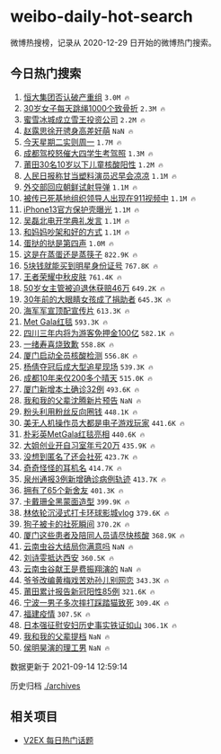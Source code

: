 # weibo-daily-hot-search

微博热搜榜，记录从 2020-12-29 日开始的微博热门搜索。

## 今日热门搜索

<!-- BEGIN -->

1. [恒大集团否认破产重组](https://s.weibo.com/weibo?q=%23%E6%81%92%E5%A4%A7%E9%9B%86%E5%9B%A2%E5%90%A6%E8%AE%A4%E7%A0%B4%E4%BA%A7%E9%87%8D%E7%BB%84%23&Refer=top) `3.0M 🔥`
1. [30岁女子每天跳绳1000个致骨折](https://s.weibo.com/weibo?q=%2330%E5%B2%81%E5%A5%B3%E5%AD%90%E6%AF%8F%E5%A4%A9%E8%B7%B3%E7%BB%B31000%E4%B8%AA%E8%87%B4%E9%AA%A8%E6%8A%98%23&Refer=top) `2.3M 🔥`
1. [蜜雪冰城成立雪王投资公司](https://s.weibo.com/weibo?q=%23%E8%9C%9C%E9%9B%AA%E5%86%B0%E5%9F%8E%E6%88%90%E7%AB%8B%E9%9B%AA%E7%8E%8B%E6%8A%95%E8%B5%84%E5%85%AC%E5%8F%B8%23&Refer=top) `2.2M 🔥`
1. [赵露思徐开骋身高差好萌](https://s.weibo.com/weibo?q=%23%E8%B5%B5%E9%9C%B2%E6%80%9D%E5%BE%90%E5%BC%80%E9%AA%8B%E8%BA%AB%E9%AB%98%E5%B7%AE%E5%A5%BD%E8%90%8C%23&Refer=top) `NaN 🔥`
1. [今天星期二实则周一](https://s.weibo.com/weibo?q=%23%E4%BB%8A%E5%A4%A9%E6%98%9F%E6%9C%9F%E4%BA%8C%E5%AE%9E%E5%88%99%E5%91%A8%E4%B8%80%23&Refer=top) `1.7M 🔥`
1. [成都驾校怒催大四学生考驾照](https://s.weibo.com/weibo?q=%23%E6%88%90%E9%83%BD%E9%A9%BE%E6%A0%A1%E6%80%92%E5%82%AC%E5%A4%A7%E5%9B%9B%E5%AD%A6%E7%94%9F%E8%80%83%E9%A9%BE%E7%85%A7%23&Refer=top) `1.3M 🔥`
1. [莆田30名10岁以下儿童核酸阳性](https://s.weibo.com/weibo?q=%23%E8%8E%86%E7%94%B030%E5%90%8D10%E5%B2%81%E4%BB%A5%E4%B8%8B%E5%84%BF%E7%AB%A5%E6%A0%B8%E9%85%B8%E9%98%B3%E6%80%A7%23&Refer=top) `1.2M 🔥`
1. [人民日报称甘当塑料演员迟早会凉凉](https://s.weibo.com/weibo?q=%23%E4%BA%BA%E6%B0%91%E6%97%A5%E6%8A%A5%E7%A7%B0%E7%94%98%E5%BD%93%E5%A1%91%E6%96%99%E6%BC%94%E5%91%98%E8%BF%9F%E6%97%A9%E4%BC%9A%E5%87%89%E5%87%89%23&Refer=top) `1.1M 🔥`
1. [外交部回应朝鲜试射导弹](https://s.weibo.com/weibo?q=%E5%A4%96%E4%BA%A4%E9%83%A8%E5%9B%9E%E5%BA%94%E6%9C%9D%E9%B2%9C%E8%AF%95%E5%B0%84%E5%AF%BC%E5%BC%B9&Refer=top) `1.1M 🔥`
1. [被传已死基地组织领导人出现在911视频中](https://s.weibo.com/weibo?q=%23%E8%A2%AB%E4%BC%A0%E5%B7%B2%E6%AD%BB%E5%9F%BA%E5%9C%B0%E7%BB%84%E7%BB%87%E9%A2%86%E5%AF%BC%E4%BA%BA%E5%87%BA%E7%8E%B0%E5%9C%A8911%E8%A7%86%E9%A2%91%E4%B8%AD%23&Refer=top) `1.1M 🔥`
1. [iPhone13官方保护壳曝光](https://s.weibo.com/weibo?q=%23iPhone13%E5%AE%98%E6%96%B9%E4%BF%9D%E6%8A%A4%E5%A3%B3%E6%9B%9D%E5%85%89%23&Refer=top) `1.1M 🔥`
1. [吴磊北电开学典礼发言](https://s.weibo.com/weibo?q=%23%E5%90%B4%E7%A3%8A%E5%8C%97%E7%94%B5%E5%BC%80%E5%AD%A6%E5%85%B8%E7%A4%BC%E5%8F%91%E8%A8%80%23&Refer=top) `1.1M 🔥`
1. [和妈妈吵架和好的方式](https://s.weibo.com/weibo?q=%23%E5%92%8C%E5%A6%88%E5%A6%88%E5%90%B5%E6%9E%B6%E5%92%8C%E5%A5%BD%E7%9A%84%E6%96%B9%E5%BC%8F%23&Refer=top) `1.1M 🔥`
1. [蛋挞的挞是第四声](https://s.weibo.com/weibo?q=%23%E8%9B%8B%E6%8C%9E%E7%9A%84%E6%8C%9E%E6%98%AF%E7%AC%AC%E5%9B%9B%E5%A3%B0%23&Refer=top) `1.0M 🔥`
1. [这是在蒸蛋还是蒸筷子](https://s.weibo.com/weibo?q=%23%E8%BF%99%E6%98%AF%E5%9C%A8%E8%92%B8%E8%9B%8B%E8%BF%98%E6%98%AF%E8%92%B8%E7%AD%B7%E5%AD%90%23&Refer=top) `822.9K 🔥`
1. [5块钱就能买到明星身份证号](https://s.weibo.com/weibo?q=%235%E5%9D%97%E9%92%B1%E5%B0%B1%E8%83%BD%E4%B9%B0%E5%88%B0%E6%98%8E%E6%98%9F%E8%BA%AB%E4%BB%BD%E8%AF%81%E5%8F%B7%23&Refer=top) `767.8K 🔥`
1. [王者荣耀中秋皮肤](https://s.weibo.com/weibo?q=%23%E7%8E%8B%E8%80%85%E8%8D%A3%E8%80%80%E4%B8%AD%E7%A7%8B%E7%9A%AE%E8%82%A4%23&Refer=top) `761.4K 🔥`
1. [50岁女主管被迫退休获赔46万](https://s.weibo.com/weibo?q=%2350%E5%B2%81%E5%A5%B3%E4%B8%BB%E7%AE%A1%E8%A2%AB%E8%BF%AB%E9%80%80%E4%BC%91%E8%8E%B7%E8%B5%9446%E4%B8%87%23&Refer=top) `649.2K 🔥`
1. [30年前的大眼睛女孩成了捐助者](https://s.weibo.com/weibo?q=%2330%E5%B9%B4%E5%89%8D%E7%9A%84%E5%A4%A7%E7%9C%BC%E7%9D%9B%E5%A5%B3%E5%AD%A9%E6%88%90%E4%BA%86%E6%8D%90%E5%8A%A9%E8%80%85%23&Refer=top) `645.3K 🔥`
1. [海军军宣顶配宣传片](https://s.weibo.com/weibo?q=%23%E6%B5%B7%E5%86%9B%E5%86%9B%E5%AE%A3%E9%A1%B6%E9%85%8D%E5%AE%A3%E4%BC%A0%E7%89%87%23&Refer=top) `613.3K 🔥`
1. [Met Gala红毯](https://s.weibo.com/weibo?q=Met%20Gala%E7%BA%A2%E6%AF%AF&Refer=top) `593.3K 🔥`
1. [四川三年内将为游客免押金100亿](https://s.weibo.com/weibo?q=%23%E5%9B%9B%E5%B7%9D%E4%B8%89%E5%B9%B4%E5%86%85%E5%B0%86%E4%B8%BA%E6%B8%B8%E5%AE%A2%E5%85%8D%E6%8A%BC%E9%87%91100%E4%BA%BF%23&Refer=top) `582.1K 🔥`
1. [一绪寿喜烧致歉](https://s.weibo.com/weibo?q=%23%E4%B8%80%E7%BB%AA%E5%AF%BF%E5%96%9C%E7%83%A7%E8%87%B4%E6%AD%89%23&Refer=top) `558.8K 🔥`
1. [厦门启动全员核酸检测](https://s.weibo.com/weibo?q=%E5%8E%A6%E9%97%A8%E5%90%AF%E5%8A%A8%E5%85%A8%E5%91%98%E6%A0%B8%E9%85%B8%E6%A3%80%E6%B5%8B&Refer=top) `556.8K 🔥`
1. [杨倩夺冠后成大型追星现场](https://s.weibo.com/weibo?q=%23%E6%9D%A8%E5%80%A9%E5%A4%BA%E5%86%A0%E5%90%8E%E6%88%90%E5%A4%A7%E5%9E%8B%E8%BF%BD%E6%98%9F%E7%8E%B0%E5%9C%BA%23&Refer=top) `539.3K 🔥`
1. [成都10年来仅200多个晴天](https://s.weibo.com/weibo?q=%23%E6%88%90%E9%83%BD10%E5%B9%B4%E6%9D%A5%E4%BB%85200%E5%A4%9A%E4%B8%AA%E6%99%B4%E5%A4%A9%23&Refer=top) `515.0K 🔥`
1. [厦门新增本土确诊32例](https://s.weibo.com/weibo?q=%23%E5%8E%A6%E9%97%A8%E6%96%B0%E5%A2%9E%E6%9C%AC%E5%9C%9F%E7%A1%AE%E8%AF%8A32%E4%BE%8B%23&Refer=top) `493.6K 🔥`
1. [我和我的父辈沈腾新片预告](https://s.weibo.com/weibo?q=%23%E6%88%91%E5%92%8C%E6%88%91%E7%9A%84%E7%88%B6%E8%BE%88%E6%B2%88%E8%85%BE%E6%96%B0%E7%89%87%E9%A2%84%E5%91%8A%23&Refer=top) `NaN 🔥`
1. [粉头利用粉丝反向圈钱](https://s.weibo.com/weibo?q=%23%E7%B2%89%E5%A4%B4%E5%88%A9%E7%94%A8%E7%B2%89%E4%B8%9D%E5%8F%8D%E5%90%91%E5%9C%88%E9%92%B1%23&Refer=top) `448.1K 🔥`
1. [美无人机操作员大都是电子游戏玩家](https://s.weibo.com/weibo?q=%23%E7%BE%8E%E6%97%A0%E4%BA%BA%E6%9C%BA%E6%93%8D%E4%BD%9C%E5%91%98%E5%A4%A7%E9%83%BD%E6%98%AF%E7%94%B5%E5%AD%90%E6%B8%B8%E6%88%8F%E7%8E%A9%E5%AE%B6%23&Refer=top) `441.6K 🔥`
1. [朴彩英MetGala红毯亮相](https://s.weibo.com/weibo?q=%23%E6%9C%B4%E5%BD%A9%E8%8B%B1MetGala%E7%BA%A2%E6%AF%AF%E4%BA%AE%E7%9B%B8%23&Refer=top) `440.6K 🔥`
1. [大姐创业开自习室年亏20万](https://s.weibo.com/weibo?q=%23%E5%A4%A7%E5%A7%90%E5%88%9B%E4%B8%9A%E5%BC%80%E8%87%AA%E4%B9%A0%E5%AE%A4%E5%B9%B4%E4%BA%8F20%E4%B8%87%23&Refer=top) `435.9K 🔥`
1. [没想到匿名了还会社死](https://s.weibo.com/weibo?q=%23%E6%B2%A1%E6%83%B3%E5%88%B0%E5%8C%BF%E5%90%8D%E4%BA%86%E8%BF%98%E4%BC%9A%E7%A4%BE%E6%AD%BB%23&Refer=top) `423.7K 🔥`
1. [奇奇怪怪的耳机名](https://s.weibo.com/weibo?q=%23%E5%A5%87%E5%A5%87%E6%80%AA%E6%80%AA%E7%9A%84%E8%80%B3%E6%9C%BA%E5%90%8D%23&Refer=top) `414.7K 🔥`
1. [泉州通报3例新增确诊病例轨迹](https://s.weibo.com/weibo?q=%23%E6%B3%89%E5%B7%9E%E9%80%9A%E6%8A%A53%E4%BE%8B%E6%96%B0%E5%A2%9E%E7%A1%AE%E8%AF%8A%E7%97%85%E4%BE%8B%E8%BD%A8%E8%BF%B9%23&Refer=top) `413.7K 🔥`
1. [拥有了65个新舍友](https://s.weibo.com/weibo?q=%23%E6%8B%A5%E6%9C%89%E4%BA%8665%E4%B8%AA%E6%96%B0%E8%88%8D%E5%8F%8B%23&Refer=top) `401.3K 🔥`
1. [卡戴珊全黑蒙面造型](https://s.weibo.com/weibo?q=%23%E5%8D%A1%E6%88%B4%E7%8F%8A%E5%85%A8%E9%BB%91%E8%92%99%E9%9D%A2%E9%80%A0%E5%9E%8B%23&Refer=top) `399.9K 🔥`
1. [林依轮沉浸式打卡环球影城vlog](https://s.weibo.com/weibo?q=%23%E6%9E%97%E4%BE%9D%E8%BD%AE%E6%B2%89%E6%B5%B8%E5%BC%8F%E6%89%93%E5%8D%A1%E7%8E%AF%E7%90%83%E5%BD%B1%E5%9F%8Evlog%23&Refer=top) `379.6K 🔥`
1. [狗子被卡的社死瞬间](https://s.weibo.com/weibo?q=%23%E7%8B%97%E5%AD%90%E8%A2%AB%E5%8D%A1%E7%9A%84%E7%A4%BE%E6%AD%BB%E7%9E%AC%E9%97%B4%23&Refer=top) `370.2K 🔥`
1. [厦门这些患者及陪同人员请尽快核酸](https://s.weibo.com/weibo?q=%23%E5%8E%A6%E9%97%A8%E8%BF%99%E4%BA%9B%E6%82%A3%E8%80%85%E5%8F%8A%E9%99%AA%E5%90%8C%E4%BA%BA%E5%91%98%E8%AF%B7%E5%B0%BD%E5%BF%AB%E6%A0%B8%E9%85%B8%23&Refer=top) `368.9K 🔥`
1. [云南虫谷大结局你满意吗](https://s.weibo.com/weibo?q=%23%E4%BA%91%E5%8D%97%E8%99%AB%E8%B0%B7%E5%A4%A7%E7%BB%93%E5%B1%80%E4%BD%A0%E6%BB%A1%E6%84%8F%E5%90%97%23&Refer=top) `NaN 🔥`
1. [刘诗雯抵达西安](https://s.weibo.com/weibo?q=%23%E5%88%98%E8%AF%97%E9%9B%AF%E6%8A%B5%E8%BE%BE%E8%A5%BF%E5%AE%89%23&Refer=top) `360.5K 🔥`
1. [云南虫谷献王是费振翔演的](https://s.weibo.com/weibo?q=%23%E4%BA%91%E5%8D%97%E8%99%AB%E8%B0%B7%E7%8C%AE%E7%8E%8B%E6%98%AF%E8%B4%B9%E6%8C%AF%E7%BF%94%E6%BC%94%E7%9A%84%23&Refer=top) `NaN 🔥`
1. [爷爷改编黄梅戏苦劝孙儿别网恋](https://s.weibo.com/weibo?q=%23%E7%88%B7%E7%88%B7%E6%94%B9%E7%BC%96%E9%BB%84%E6%A2%85%E6%88%8F%E8%8B%A6%E5%8A%9D%E5%AD%99%E5%84%BF%E5%88%AB%E7%BD%91%E6%81%8B%23&Refer=top) `343.3K 🔥`
1. [莆田累计报告新冠阳性85例](https://s.weibo.com/weibo?q=%23%E8%8E%86%E7%94%B0%E7%B4%AF%E8%AE%A1%E6%8A%A5%E5%91%8A%E6%96%B0%E5%86%A0%E9%98%B3%E6%80%A785%E4%BE%8B%23&Refer=top) `321.6K 🔥`
1. [宁波一男子多次摔打踩踏猫致死](https://s.weibo.com/weibo?q=%23%E5%AE%81%E6%B3%A2%E4%B8%80%E7%94%B7%E5%AD%90%E5%A4%9A%E6%AC%A1%E6%91%94%E6%89%93%E8%B8%A9%E8%B8%8F%E7%8C%AB%E8%87%B4%E6%AD%BB%23&Refer=top) `309.4K 🔥`
1. [福建疫情](https://s.weibo.com/weibo?q=%23%E7%A6%8F%E5%BB%BA%E7%96%AB%E6%83%85%23&Refer=top) `307.5K 🔥`
1. [日本强征慰安妇历史事实铁证如山](https://s.weibo.com/weibo?q=%23%E6%97%A5%E6%9C%AC%E5%BC%BA%E5%BE%81%E6%85%B0%E5%AE%89%E5%A6%87%E5%8E%86%E5%8F%B2%E4%BA%8B%E5%AE%9E%E9%93%81%E8%AF%81%E5%A6%82%E5%B1%B1%23&Refer=top) `306.1K 🔥`
1. [我和我的父辈提档](https://s.weibo.com/weibo?q=%23%E6%88%91%E5%92%8C%E6%88%91%E7%9A%84%E7%88%B6%E8%BE%88%E6%8F%90%E6%A1%A3%23&Refer=top) `NaN 🔥`
1. [侯明昊演的理工男](https://s.weibo.com/weibo?q=%23%E4%BE%AF%E6%98%8E%E6%98%8A%E6%BC%94%E7%9A%84%E7%90%86%E5%B7%A5%E7%94%B7%23&Refer=top) `NaN 🔥`

数据更新于 2021-09-14 12:59:14

<!-- END -->

历史归档 [./archives](./archives)

## 相关项目

- [V2EX 每日热门话题](https://github.com/boojack/v2ex-daily-hot-topic)
